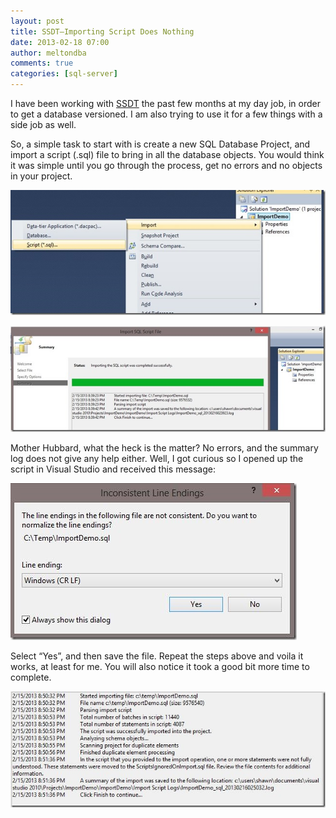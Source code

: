 ```yaml
---
layout: post
title: SSDT–Importing Script Does Nothing
date: 2013-02-18 07:00
author: meltondba
comments: true
categories: [sql-server]
---
```


I have been working with <a href="http://msdn.microsoft.com/en-us/data/tools.aspx" target="_blank">SSDT</a> the past few months at my day job, in order to get a database versioned. I am also trying to use it for a few things with a side job as well.

So, a simple task to start with is create a new SQL Database Project, and import a script (.sql) file to bring in all the database objects. You would think it was simple until you go through the process, get no errors and no objects in your project.

![](/img/importmenu_thumb.jpg)

![](/img/importscriptfinish_thumb.jpg)

Mother Hubbard, what the heck is the matter? No errors, and the summary log does not give any help either. Well, I got curious so I opened up the script in Visual Studio and received this message:

![](/img/importproblem_thumb.jpg)

Select “Yes”, and then save the file. Repeat the steps above and voila it works, at least for me. You will also notice it took a good bit more time to complete.

![](/img/importsuccess_thumb.jpg)
